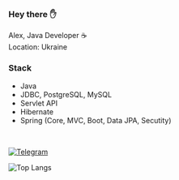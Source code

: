 <h3> Hey there ✋</h3>

Alex, Java Developer ☕️<br>
Location: Ukraine
  
### Stack

- Java
- JDBC, PostgreSQL, MySQL
- Servlet API
- Hibernate
- Spring (Core, MVC, Boot, Data JPA, Secutity)

<br>

[![Telegram](https://img.shields.io/badge/Telegram-blue.svg?style=flat-square&logo=telegram)](https://t.me/uzing_s)

![Top Langs](https://github-readme-stats.vercel.app/api/top-langs/?username=Munir-prog&layout=compact)
